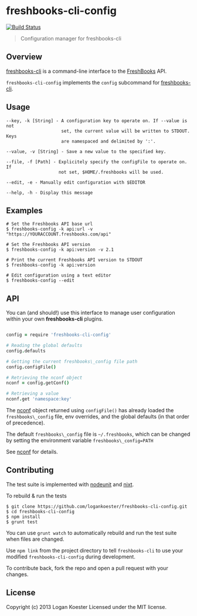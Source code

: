 # freshbooks-cli-config 
[![Build Status](https://secure.travis-ci.org/logankoester/freshbooks-cli-config.png?branch=master)](http://travis-ci.org/logankoester/freshbooks-cli-config)

> Configuration manager for freshbooks-cli

## Overview

[freshbooks-cli](https://github.com/logankoester/freshbooks-cli) is a
command-line interface to the [FreshBooks](http://freshbooks.com/) API.

`freshbooks-cli-config` implements the `config` subcommand for
[freshbooks-cli](https://github.com/logankoester/freshbooks-cli).


## Usage

    --key, -k [String] - A configuration key to operate on. If --value is not
                         set, the current value will be written to STDOUT. Keys
                         are namespaced and delimited by ':'.

    --value, -v [String] - Save a new value to the specified key.

    --file, -f [Path] - Explicitely specify the configFile to operate on. If
                        not set, $HOME/.freshbooks will be used.

    --edit, -e - Manually edit configuration with $EDITOR

    --help, -h - Display this message


## Examples

    # Set the Freshbooks API base url
    $ freshbooks-config -k api:url -v "https://YOURACCOUNT.freshbooks.com/api"

    # Set the Freshbooks API version
    $ freshbooks-config -k api:version -v 2.1

    # Print the current Freshbooks API version to STDOUT
    $ freshbooks-config -k api:version

    # Edit configuration using a text editor
    $ freshbooks-config --edit


## API

You can (and should!) use this interface to manage user configuration within
your own **freshbooks-cli** plugins.

```coffee

config = require 'freshbooks-cli-config'

# Reading the global defaults
config.defaults

# Getting the current freshbooks\_config file path
config.configFile()

# Retrieving the nconf object
nconf = config.getConf()

# Retrieving a value
nconf.get 'namespace:key'

```

The [nconf](https://github.com/flatiron/nconf) object returned using
`configFile()` has already loaded the `freshbooks\_config` file,
env overrides, and the global defaults (in that order of precedence).

The default `freshbooks\_config` file is `~/.freshbooks`, which can be
changed by setting the environment variable `freshbooks\_config=PATH`

See [nconf](https://github.com/flatiron/nconf) for details.


## Contributing

The test suite is implemented with
[nodeunit](https://github.com/caolan/nodeunit) and
[nixt](https://github.com/vesln/nixt).

To rebuild & run the tests

    $ git clone https://github.com/logankoester/freshbooks-cli-config.git
    $ cd freshbooks-cli-config
    $ npm install
    $ grunt test

You can use `grunt watch` to automatically rebuild and run the test suite when
files are changed.

Use `npm link` from the project directory to tell `freshbooks-cli` to use
your modified `freshbooks-cli-config` during development.

To contribute back, fork the repo and open a pull request with your changes.


## License

Copyright (c) 2013 Logan Koester
Licensed under the MIT license.



